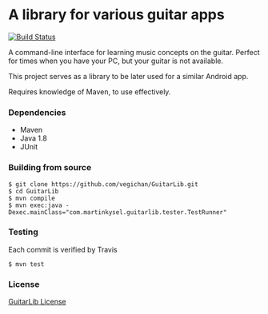 # A library for various guitar apps #

[![Build Status](https://travis-ci.org/vegichan/GuitarLib.svg?branch=master)](https://travis-ci.org/vegichan/GuitarLib)

A command-line interface for learning music concepts on the guitar. 
Perfect for times when you have your PC, but your guitar is not available.

This project serves as a library to be later used for a similar Android app.

Requires knowledge of Maven, to use effectively.

### Dependencies
- Maven
- Java 1.8
- JUnit

### Building from source
    $ git clone https://github.com/vegichan/GuitarLib.git
    $ cd GuitarLib
    $ mvn compile
    $ mvn exec:java -Dexec.mainClass="com.martinkysel.guitarlib.tester.TestRunner"

### Testing
Each commit is verified by Travis

    $ mvn test


### License

[GuitarLib License](https://github.com/vegichan/GuitarLib/blob/master/LICENSE)
